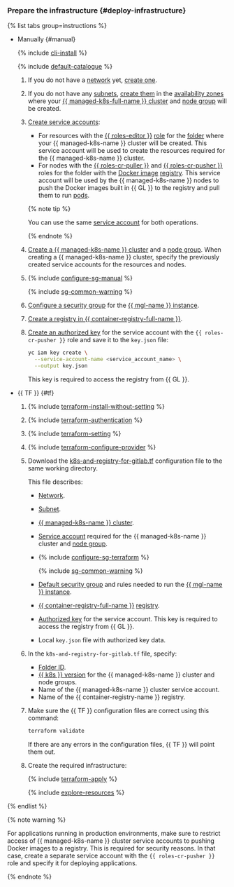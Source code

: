 ### Prepare the infrastructure {#deploy-infrastructure}

{% list tabs group=instructions %}

- Manually {#manual}

   {% include [cli-install](../../_includes/cli-install.md) %}

   {% include [default-catalogue](../../_includes/default-catalogue.md) %}

   1. If you do not have a [network](../../vpc/concepts/network.md#network) yet, [create one](../../vpc/operations/network-create.md).
   1. If you do not have any [subnets](../../vpc/concepts/network.md#subnet), [create them](../../vpc/operations/subnet-create.md) in the [availability zones](../../overview/concepts/geo-scope.md) where your [{{ managed-k8s-full-name }} cluster](../../managed-kubernetes/concepts/index.md#kubernetes-cluster) and [node group](../../managed-kubernetes/concepts/index.md#node-group) will be created.
   1. [Create service accounts](../../iam/operations/sa/create.md):
      * For resources with the [{{ roles-editor }}](../../iam/roles-reference.md#editor) [role](../../iam/concepts/access-control/roles.md) for the [folder](../../resource-manager/concepts/resources-hierarchy.md#folder) where your {{ managed-k8s-name }} cluster will be created. This service account will be used to create the resources required for the {{ managed-k8s-name }} cluster.
      * For nodes with the [{{ roles-cr-puller }}](../../container-registry/security/index.md#container-registry-images-puller) and [{{ roles-cr-pusher }}](../../container-registry/security/index.md#container-registry-images-pusher) roles for the folder with the [Docker image](../../container-registry/concepts/registry.md) [registry](../../container-registry/concepts/docker-image.md). This service account will be used by the {{ managed-k8s-name }} nodes to push the Docker images built in {{ GL }} to the registry and pull them to run [pods](../../managed-kubernetes/concepts/index.md#pod).

      {% note tip %}

      You can use the same [service account](../../iam/concepts/users/service-accounts.md) for both operations.

      {% endnote %}

   1. [Create a {{ managed-k8s-name }} cluster](../../managed-kubernetes/operations/kubernetes-cluster/kubernetes-cluster-create.md#kubernetes-cluster-create) and a [node group](../../managed-kubernetes/operations/node-group/node-group-create.md). When creating a {{ managed-k8s-name }} cluster, specify the previously created service accounts for the resources and nodes.
   1. {% include [configure-sg-manual](../managed-kubernetes/security-groups/configure-sg-manual-lvl3.md) %}

      {% include [sg-common-warning](../managed-kubernetes/security-groups/sg-common-warning.md) %}

   1. [Configure a security group](../../managed-gitlab/operations/configure-security-group.md) for the [{{ mgl-name }} instance](../../managed-gitlab/concepts/index.md#instance).
   1. [Create a registry in {{ container-registry-full-name }}](../../container-registry/operations/registry/registry-create.md).
   1. [Create an authorized key](../../iam/operations/authorized-key/create.md) for the service account with the `{{ roles-cr-pusher }}` role and save it to the `key.json` file:

      ```bash
      yc iam key create \
        --service-account-name <service_account_name> \
        --output key.json
      ```

      This key is required to access the registry from {{ GL }}.

- {{ TF }} {#tf}

   1. {% include [terraform-install-without-setting](../../_includes/mdb/terraform/install-without-setting.md) %}
   1. {% include [terraform-authentication](../../_includes/mdb/terraform/authentication.md) %}
   1. {% include [terraform-setting](../../_includes/mdb/terraform/setting.md) %}
   1. {% include [terraform-configure-provider](../../_includes/mdb/terraform/configure-provider.md) %}

   1. Download the [k8s-and-registry-for-gitlab.tf](https://github.com/yandex-cloud-examples/yc-mk8s-cr-gitlab/blob/main/k8s-and-registry-for-gitlab.tf) configuration file to the same working directory.

      This file describes:
      * [Network](../../vpc/concepts/network.md#network).
      * [Subnet](../../vpc/concepts/network.md#subnet).
      * [{{ managed-k8s-name }} cluster](../../managed-kubernetes/concepts/index.md#kubernetes-cluster).
      * [Service account](../../iam/concepts/users/service-accounts.md) required for the {{ managed-k8s-name }} cluster and [node group](../../managed-kubernetes/concepts/index.md#node-group).
      * {% include [configure-sg-terraform](../managed-kubernetes/security-groups/configure-sg-tf-with-audience-lvl3.md) %}

         {% include [sg-common-warning](../managed-kubernetes/security-groups/sg-common-warning.md) %}

      * [Default security group](../../vpc/concepts/security-groups.md) and rules needed to run the [{{ mgl-name }} instance](../../managed-gitlab/concepts/index.md#instance).
      * [{{ container-registry-full-name }}](../../container-registry/) [registry](../../container-registry/concepts/registry.md).
      * [Authorized key](../../iam/concepts/authorization/key.md) for the service account. This key is required to access the registry from {{ GL }}.
      * Local `key.json` file with authorized key data.
   1. In the `k8s-and-registry-for-gitlab.tf` file, specify:
      * [Folder ID](../../resource-manager/operations/folder/get-id.md).
      * [{{ k8s }} version](../../managed-kubernetes/concepts/release-channels-and-updates.md) for the {{ managed-k8s-name }} cluster and node groups.
      * Name of the {{ managed-k8s-name }} cluster service account.
      * Name of the {{ container-registry-name }} registry.
   1. Make sure the {{ TF }} configuration files are correct using this command:

      ```bash
      terraform validate
      ```

      If there are any errors in the configuration files, {{ TF }} will point them out.
   1. Create the required infrastructure:

      {% include [terraform-apply](../../_includes/mdb/terraform/apply.md) %}

      {% include [explore-resources](../../_includes/mdb/terraform/explore-resources.md) %}

{% endlist %}

{% note warning %}

For applications running in production environments, make sure to restrict access of {{ managed-k8s-name }} cluster service accounts to pushing Docker images to a registry. This is required for security reasons. In that case, create a separate service account with the `{{ roles-cr-pusher }}` role and specify it for deploying applications.

{% endnote %}